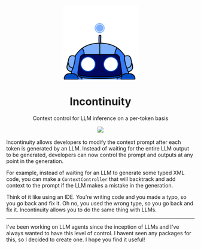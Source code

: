<!-- HEADER -->
<div align="center">
   <img src="./assets/paige_mascot.png" alt="Logo" width="200" height="200">
   <h1 align="center">Incontinuity</h1>
    <p align="center">Context control for LLM inference on a per-token basis</p>
</div>

<!-- BADGES -->
<p align="center">
   <a href="https://pypi.org/project/incontinuity/"><img src="https://img.shields.io/pypi/v/incontinuity?logo=pypi&logoColor=white"/></a>
</p>

<!-- DESCRIPTION -->
Incontinuity allows developers to modify the context prompt after each token is generated by an LLM. Instead of waiting for the entire LLM output to be generated, developers can now control the prompt and outputs at any point in the generation.

For example, instead of waiting for an LLM to generate some typed XML code, you can make a `ContextController` that will backtrack and add context to the prompt if the LLM makes a mistake in the generation. 

Think of it like using an IDE. You're writing code and you made a typo, so you go back and fix it. Oh no, you used the wrong type, so you go back and fix it. Incontinuity allows you to do the same thing with LLMs.

---

I've been working on LLM agents since the inception of LLMs and I've always wanted to have this level of control. I havent seen any packages for this, so I decided to create one. I hope you find it useful!


